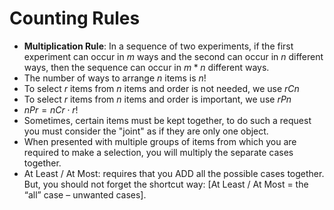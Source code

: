 # Counting Rules
- **Multiplication Rule**: In a sequence of two experiments, if the first experiment can occur in $m$ ways and the second can occur in $n$ different ways, then the sequence can occur in $m * n$ different ways.
- The number of ways to arrange $n$ items is $n!$
- To select $r$ items from $n$ items and order is not needed, we use $rCn$
- To select $r$ items from $n$ items and order is important, we use $rPn$
- $nPr = nCr \cdot r!$
- Sometimes, certain items must be kept together, to do such a request you must consider the "joint" as if they are only one object.
- When presented with multiple groups of items from which you are required to make a selection, you will multiply the separate cases together.
- At Least / At Most: requires that you ADD all the possible cases together. But, you should not forget the shortcut way: [At Least / At Most = the “all” case – unwanted cases].